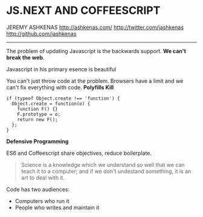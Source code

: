 JS.NEXT AND COFFEESCRIPT
========================

JEREMY ASHKENAS
http://ashkenas.com/
http://twitter.com/jashkenas
http://github.com/jashkenas

---

The problem of updating Javascript is the backwards support. **We can't break the web**.

Javascript in his primary esence is beautiful

You can't just throw code at the problem. Browsers have a limit and we can't fix everything with code. **Polyfills Kill**

    if (typeof Object.create !== 'function') {
      Object.create = function(o) {
        function F() {}
        F.prototype = o;
        return new F();
      };
    }

**Defensive Programming**

ES6 and Coffeescript share objectives, reduce boilerplate.

> Science is a knowledge which we understand so well that we can teach it to a computer; and if we don't undestand something, it is an art to deal with it.

Code has two audiences:

- Computers who run it
- People who writes and maintain it

